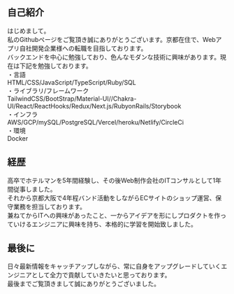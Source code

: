 ## 自己紹介
はじめまして。<br>
私のGithubページをご覧頂き誠にありがとうございます。京都在住で、Webアプリ自社開発企業様への転職を目指しております。<br> 
バックエンドを中心に勉強しており、色んなモダンな技術に興味があります。現在は下記を勉強しております。<br>
・言語<br>
HTML/CSS/JavaScript/TypeScript/Ruby/SQL<br>
・ライブラリ/フレームワーク<br>
TailwindCSS/BootStrap/Material-UI//Chakra-UI/React/ReactHooks/Redux/Next.js/RubyonRails/Storybook<br>
・インフラ<br>
AWS/GCP/mySQL/PostgreSQL/Vercel/heroku/Netlify/CircleCi<br>
・環境<br>
Docker<br>
## 経歴
高卒でホテルマンを5年間経験し、その後Web制作会社のITコンサルとして1年間従事しました。<br>
それから京都大阪で4年程バンド活動をしながらECサイトのショップ運営、保守業務を担当しております。<br>
兼ねてからITへの興味があったこと、一からアイデアを形にしプロダクトを作っていけるエンジニアに興味を持ち、本格的に学習を開始致しました。<br>
## 最後に
日々最新情報をキャッチアップしながら、常に自身をアップグレードしていくエンジニアとして全力で貢献していきたいと思っております。<br>
最後までご覧頂きまして誠にありがとうございました。



<!---
SyoInoue/SyoInoue is a ✨ special ✨ repository because its `README.md` (this file) appears on your GitHub profile.
You can click the Preview link to take a look at your changes.
--->
